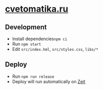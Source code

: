 # [cvetomatika.ru](http://cvetomatika.ru/#details)

## Development

- Install dependencies`npm ci`
- Run `npm start`
- Edit `src/index.hml`, `src/styles.css`, `libs/*`

## Deploy

- Run `npm run release`
- Deploy will run automatically on [Zeit](https://zeit.co/cvetomatika/coloristic)
